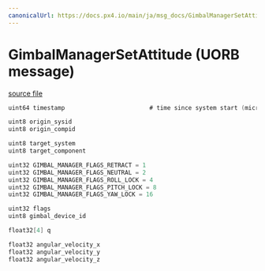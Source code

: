 ```yaml
---
canonicalUrl: https://docs.px4.io/main/ja/msg_docs/GimbalManagerSetAttitude
---
```


# GimbalManagerSetAttitude (UORB message)



[source file](https://github.com/PX4/PX4-Autopilot/blob/release/1.14/msg/GimbalManagerSetAttitude.msg)

```c
uint64 timestamp                        # time since system start (microseconds)

uint8 origin_sysid
uint8 origin_compid

uint8 target_system
uint8 target_component

uint32 GIMBAL_MANAGER_FLAGS_RETRACT = 1
uint32 GIMBAL_MANAGER_FLAGS_NEUTRAL = 2
uint32 GIMBAL_MANAGER_FLAGS_ROLL_LOCK = 4
uint32 GIMBAL_MANAGER_FLAGS_PITCH_LOCK = 8
uint32 GIMBAL_MANAGER_FLAGS_YAW_LOCK = 16

uint32 flags
uint8 gimbal_device_id

float32[4] q

float32 angular_velocity_x
float32 angular_velocity_y
float32 angular_velocity_z

```
